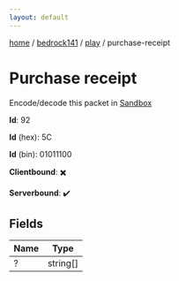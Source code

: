 ```yaml
---
layout: default
---
```


[home](/)  /  [bedrock141](/protocol/bedrock141)  /  [play](/protocol/bedrock141/play)  /  purchase-receipt

# Purchase receipt

Encode/decode this packet in [Sandbox](../../../sandbox/bedrock141#Play.PurchaseReceipt)

**Id**: 92

**Id** (hex): 5C

**Id** (bin): 01011100

**Clientbound**: ✖️

**Serverbound**: ✔️

## Fields

Name | Type
---|---
? | string[]

